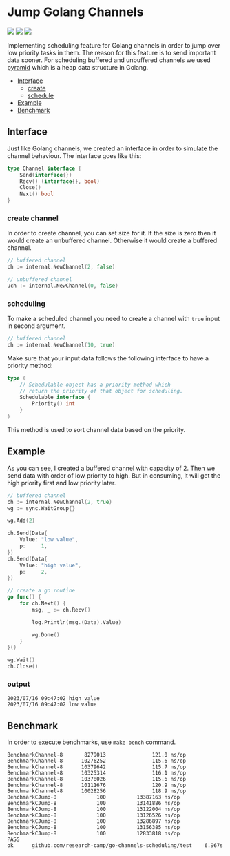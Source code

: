 # Jump Golang Channels

![](https://img.shields.io/badge/language-go-32a89e)
![](https://img.shields.io/badge/topic-scheduling-DD5511)
![](https://img.shields.io/badge/version-v0.3-AA5533)

Implementing scheduling feature for Golang channels in order to jump over low priority tasks in them.
The reason for this feature is to send important data sooner.
For scheduling buffered and unbuffered channels
we used [pyramid](https://github.com/amirhnajafiz/pyramid) which is a heap
data structure in Golang.

- [Interface](#interface)
  - [create](#create-channel)
  - [schedule](#scheduling)
- [Example](#example)
- [Benchmark](#benchmark)

## Interface

Just like Golang channels, we created an interface in order to simulate the channel behaviour.
The interface goes like this:

```go
type Channel interface {
    Send(interface{})
    Recv() (interface{}, bool)
    Close()
    Next() bool
}
```

### create channel

In order to create channel, you can set size for it. If the size is zero then it would create an
unbuffered channel. Otherwise it would create a buffered channel.

```go
// buffered channel
ch := internal.NewChannel(2, false)

// unbuffered channel
uch := internal.NewChannel(0, false)
```

### scheduling

To make a scheduled channel you need to create a channel with ```true``` input in second argument.

```go
// buffered channel
ch := internal.NewChannel(10, true)
```

Make sure that your input data follows the following interface to have a priority method:

```go
type (
	// Schedulable object has a priority method which
	// return the priority of that object for scheduling.
	Schedulable interface {
		Priority() int
	}
)
```

This method is used to sort channel data based on the priority.

## Example

As you can see, I created a buffered channel with capacity of 2. Then we send
data with order of low priority to high. But in consuming, it will get the high
priority first and low priority later.

```go
// buffered channel
ch := internal.NewChannel(2, true)
wg := sync.WaitGroup{}

wg.Add(2)

ch.Send(Data{
    Value: "low value",
    p:     1,
})
ch.Send(Data{
    Value: "high value",
    p:     2,
})

// create a go routine
go func() {
    for ch.Next() {
        msg, _ := ch.Recv()

        log.Println(msg.(Data).Value)

        wg.Done()
    }
}()

wg.Wait()
ch.Close()
```

### output

```shell
2023/07/16 09:47:02 high value
2023/07/16 09:47:02 low value
```

## Benchmark

In order to execute benchmarks, use ```make bench``` command.

```shell
BenchmarkChannel-8       8279013               121.0 ns/op
BenchmarkChannel-8      10276252               115.6 ns/op
BenchmarkChannel-8      10379642               115.7 ns/op
BenchmarkChannel-8      10325314               116.1 ns/op
BenchmarkChannel-8      10378026               115.6 ns/op
BenchmarkChannel-8      10111676               120.9 ns/op
BenchmarkChannel-8      10028256               118.9 ns/op
BenchmarkCJump-8             100          13387163 ns/op
BenchmarkCJump-8             100          13141886 ns/op
BenchmarkCJump-8             100          13122004 ns/op
BenchmarkCJump-8             100          13126526 ns/op
BenchmarkCJump-8             100          13286897 ns/op
BenchmarkCJump-8             100          13156385 ns/op
BenchmarkCJump-8             100          12833818 ns/op
PASS
ok      github.com/research-camp/go-channels-scheduling/test    6.967s
```
